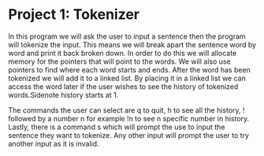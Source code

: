 Project 1: Tokenizer
====================
In this program we will ask the user to input a sentence then the program will
tokenize the input. This means we will break apart the sentence word by word
and print it back broken down. In order to do this we will allocate memory for
the pointers that will point to the words. We will also use pointers to find
where each word starts and ends. After the word has been tokenized we will add
it to a linked list. By placing it in a linked list we can access the word
later if the user wishes to see the history of tokenized words.Sidenote
history starts at 1. 

The commands the user can select are q to quit, h to see all the history, !
followed by a number n for example !n to see n specific number in
history. Lastly, there is a command s which will prompt the use to input the
sentence they want to tokenize. Any other input will prompt the user to try
another input as it is invalid. 

